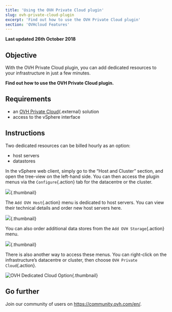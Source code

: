 ```yaml
---
title: 'Using the OVH Private Cloud plugin'
slug: ovh-private-cloud-plugin
excerpt: 'Find out how to use the OVH Private Cloud plugin'
section: 'OVHcloud Features'
---
```


**Last updated 26th October 2018**

## Objective

With the OVH Private Cloud plugin, you can add dedicated resources to your infrastructure in just a few minutes.

**Find out how to use the OVH Private Cloud plugin.**


## Requirements

- an [OVH Private Cloud](https://www.ovh.com/asia/private-cloud/){.external} solution
- access to the vSphere interface


## Instructions

Two dedicated resources can be billed hourly as an option:
- host servers
- datastores

In the vSphere web client, simply go to the “Host and Cluster” section, and open the tree-view on the left-hand side. You can then access the plugin menus via the `Configure`{.action} tab for the datacentre or the cluster.

![](images/addhost_01.png){.thumbnail}

The `Add OVH Host`{.action} menu is dedicated to host servers. You can view their technical details and order new host servers here.

![](images/addhost_02.png){.thumbnail}

You can also order additional data stores from the `Add OVH Storage`{.action} menu.

![](images/addstorage_02.png){.thumbnail}

There is also another way to access these menus. You can right-click on the infrastructure’s datacentre or cluster, then choose `OVH Private Cloud`{.action}.

![OVH Dedicated Cloud Option](images/rightclick.png){.thumbnail}

## Go further

Join our community of users on <https://community.ovh.com/en/>.